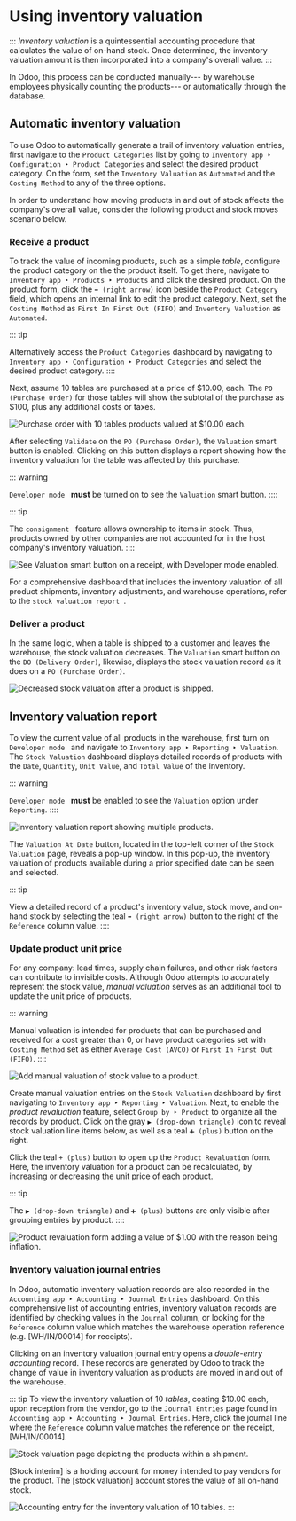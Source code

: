 # Using inventory valuation

::: 
*Inventory valuation* is a quintessential accounting procedure that
calculates the value of on-hand stock. Once determined, the inventory
valuation amount is then incorporated into a company\'s overall value.
:::

In Odoo, this process can be conducted manually--- by warehouse
employees physically counting the products--- or automatically through
the database.

## Automatic inventory valuation

To use Odoo to automatically generate a trail of inventory valuation
entries, first navigate to the `Product Categories` list by going to `Inventory app ‣ Configuration
‣ Product Categories` and
select the desired product category. On the form, set the
`Inventory Valuation` as
`Automated` and the
`Costing Method` to any of the three
options.


In order to understand how moving products in and out of stock affects
the company\'s overall value, consider the following product and stock
moves scenario below.

### Receive a product

To track the value of incoming products, such as a simple *table*,
configure the product category on the the product itself. To get there,
navigate to `Inventory app ‣ Products ‣
Products` and click the desired
product. On the product form, click the
`➡️ (right arrow)` icon beside the
`Product Category` field, which opens
an internal link to edit the product category. Next, set the
`Costing Method` as
`First In First Out (FIFO)` and
`Inventory Valuation` as
`Automated`.

::: tip

Alternatively access the `Product Categories` dashboard by navigating to
`Inventory app ‣ Configuration ‣ Product Categories` and select the desired product category.
::::

Next, assume 10 tables are purchased at a price of \$10.00, each. The
`PO (Purchase Order)` for those tables
will show the subtotal of the purchase as \$100, plus any additional
costs or taxes.

![Purchase order with 10 tables products valued at \$10.00 each.](using_inventory_valuation/purchase-order.png)

After selecting `Validate` on the
`PO (Purchase Order)`, the
`Valuation` smart button is enabled.
Clicking on this button displays a report showing how the inventory
valuation for the table was affected by this purchase.

::: warning

`Developer mode ` **must**
be turned on to see the `Valuation`
smart button.
::::

::: tip

The
`consignment ` feature allows ownership to items in stock. Thus, products
owned by other companies are not accounted for in the host company\'s
inventory valuation.
::::

![See Valuation smart button on a receipt, with Developer mode enabled.](using_inventory_valuation/valuation-smart-button.png)

For a comprehensive dashboard that includes the inventory valuation of
all product shipments, inventory adjustments, and warehouse operations,
refer to the `stock valuation report
`.

### Deliver a product

In the same logic, when a table is shipped to a customer and leaves the
warehouse, the stock valuation decreases. The
`Valuation` smart button on the
`DO (Delivery Order)`, likewise, displays
the stock valuation record as it does on a
`PO (Purchase Order)`.

![Decreased stock valuation after a product is shipped.](using_inventory_valuation/decreased-stock-valuation.png)

## Inventory valuation report 

To view the current value of all products in the warehouse, first turn
on `Developer mode
` and navigate to
`Inventory app ‣ Reporting ‣ Valuation`. The `Stock Valuation` dashboard displays detailed records of products with
the `Date`,
`Quantity`,
`Unit Value`, and
`Total Value` of the inventory.

::: warning

`Developer mode ` **must**
be enabled to see the `Valuation`
option under `Reporting`.
::::

![Inventory valuation report showing multiple products.](using_inventory_valuation/inventory-valuation-products.png)

The `Valuation At Date` button,
located in the top-left corner of the `Stock
Valuation` page, reveals a pop-up
window. In this pop-up, the inventory valuation of products available
during a prior specified date can be seen and selected.

::: tip

View a detailed record of a product\'s inventory value, stock move, and
on-hand stock by selecting the teal `➡️ (right arrow)` button to the right of the
`Reference` column value.
::::

### Update product unit price 

For any company: lead times, supply chain failures, and other risk
factors can contribute to invisible costs. Although Odoo attempts to
accurately represent the stock value, *manual valuation* serves as an
additional tool to update the unit price of products.

::: warning

Manual valuation is intended for products that can be purchased and
received for a cost greater than 0, or have product categories set with
`Costing Method` set as either
`Average Cost (AVCO)` or
`First In First Out (FIFO)`.
::::

![Add manual valuation of stock value to a product.](using_inventory_valuation/add-manual-valuation.png)

Create manual valuation entries on the
`Stock Valuation` dashboard by first
navigating to
`Inventory app ‣ Reporting ‣ Valuation`. Next, to enable the *product revaluation*
feature, select `Group by ‣ Product` to organize all the records by product. Click on
the gray `▶️ (drop-down triangle)`
icon to reveal stock valuation line items below, as well as a teal
`➕ (plus)` button on the right.

Click the teal `+ (plus)` button to
open up the `Product Revaluation`
form. Here, the inventory valuation for a product can be recalculated,
by increasing or decreasing the unit price of each product.

::: tip

The `▶️ (drop-down triangle)` and
`➕ (plus)` buttons are only visible
after grouping entries by product.
::::

![Product revaluation form adding a value of \$1.00 with the reason being inflation.](using_inventory_valuation/product-revaluation.png)

### Inventory valuation journal entries

In Odoo, automatic inventory valuation records are also recorded in the
`Accounting
app ‣ Accounting ‣ Journal Entries` dashboard. On this comprehensive list of
accounting entries, inventory valuation records are identified by
checking values in the `Journal`
column, or looking for the `Reference` column value which matches the warehouse operation
reference (e.g. [WH/IN/00014] for receipts).

Clicking on an inventory valuation journal entry opens a *double-entry
accounting* record. These records are generated by Odoo to track the
change of value in inventory valuation as products are moved in and out
of the warehouse.

::: tip
To view the inventory valuation of 10 *tables*, costing \$10.00 each,
upon reception from the vendor, go to the
`Journal Entries` page found in
`Accounting app
‣ Accounting ‣ Journal Entries`. Here, click the journal line where the
`Reference` column value matches the
reference on the receipt, [WH/IN/00014].

![Stock valuation page depicting the products within a shipment.](using_inventory_valuation/stock-valuation-product.png)

[Stock interim] is a holding account for money intended to
pay vendors for the product. The [stock valuation] account
stores the value of all on-hand stock.

![Accounting entry for the inventory valuation of 10 tables.](using_inventory_valuation/inventory-valuation-entry.png)
:::

